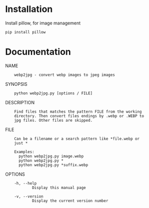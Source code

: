 ﻿# Installation

Install pillow, for image management

`pip install pillow` 

# Documentation

NAME

        webp2jpg - convert webp images to jpeg images

SYNOPSIS

        python webp2jpg.py [options / FILE]

DESCRIPTION

        Find files that matches the pattern FILE from the working
        directory. Then convert files endings by .webp or .WEBP to
        jpg files. Other files are skipped.

FILE

        Can be a filename or a search pattern like *file.webp or
        just *

        Examples:
          python webp2jpg.py image.webp
          python webp2jpg.py *
          python webp2jpg.py *suffix.webp

OPTIONS

        -h, --help
                Display this manual page
		
		-v, --version
                Display the current version number
